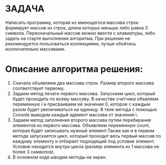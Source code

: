 # ЗАДАЧА

Написать программу, которая из имеющегося массива строк формирует массив из строк, длина которых меньше либо равна 3 символа. Первоначальный массив можно ввести с клавиатуры, либо задать на старте выполнения алгоритма. При решение не рекомендуется пользоваться коллекциями, лучше обойтись исключительно массивами.

# Описание алгоритма решения:

1. Сначала объявляем два массива строк. Размер второго массива соответствует первому. 
2. Задаем метод печати первого массива. Запускаем цикл, который будет проходить по всему массиву. В качестве счетчика объвляем переменную i и присваиваем ей значение 0, которое с каждым разом будет увеличиваться на единицу. В теле метода с помощью Console выводим каждый эдемент массива от значения i.
3. Задаем метод заполнения второго массива путем перебирания элементов из первого массива. Объявляем переменную count, которая будет записывать нужный элемент.Также как и в первом методе запускается цикл, который проходит весь первый массив по каждому элементу и отбирает подходящий под условие элемент. Условие находится внутри цикла (размер элемента из 1 массива не более 3 символов). 
4. В основном коде ыводим методы на экран.
